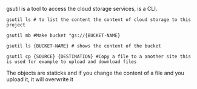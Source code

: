 gsutil is a tool to access the cloud storage services, is a CLI.

```
gsutil ls # to list the content the content of cloud storage to this project

gsutil mb #Make bucket "gs://{BUCKET-NAME}

gsutil ls {BUCKET-NAME} # shows the content of the bucket

gsutil cp {SOURCE} {DESTINATION} #Copy a file to a another site this is used for example to upload and download files

```

The objects are staticks and if you change the content of a file and you upload it, it will overwrite it